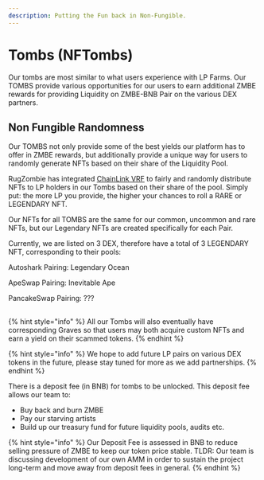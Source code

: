 ```yaml
---
description: Putting the Fun back in Non-Fungible.
---
```


# Tombs (NFTombs)

Our tombs are most similar to what users experience with LP Farms. Our TOMBS provide various opportunities for our users to earn additional ZMBE rewards for providing Liquidity on ZMBE-BNB Pair on the various DEX partners. 



## Non Fungible Randomness

Our TOMBS not only provide some of the best yields our platform has to offer in ZMBE rewards, but additionally provide a unique way for users to randomly generate NFTs based on their share of the Liquidity Pool. 

RugZombie has integrated [ChainLink VRF](https://docs.chain.link/docs/chainlink-vrf/) to fairly and randomly distribute NFTs to LP holders in our Tombs based on their share of the pool. Simply put: the more LP you provide, the higher your chances to roll a RARE or LEGENDARY NFT. 

Our NFTs for all TOMBS are the same for our common, uncommon and rare NFTs, but our Legendary NFTs are created specifically for each Pair. 

Currently, we are listed on 3 DEX, therefore have a total of 3 LEGENDARY NFT, corresponding to their pools: 

Autoshark Pairing: Legendary Ocean 

ApeSwap Pairing: Inevitable Ape

PancakeSwap Pairing: ???

##  



{% hint style="info" %}
All our Tombs will also eventually have corresponding Graves so that users may both acquire custom NFTs and earn a yield on their scammed tokens.
{% endhint %}

{% hint style="info" %}
We hope to add future LP pairs on various DEX tokens in the future, please stay tuned for more as we add partnerships.
{% endhint %}

There is a deposit fee (in BNB) for tombs to be unlocked. This deposit fee allows our team to:

* Buy back and burn ZMBE
* Pay our starving artists
* Build up our treasury fund for future liquidity pools, audits etc. 

{% hint style="info" %}
Our Deposit Fee is assessed in BNB to reduce selling pressure of ZMBE to keep our token price stable. TLDR: Our team is discussing development of our own AMM in order to sustain the project long-term and move away from deposit fees in general.
{% endhint %}
